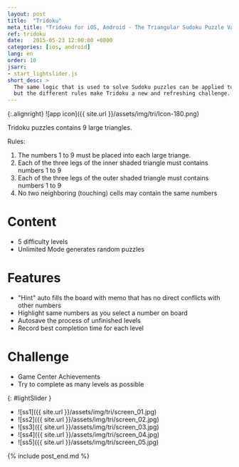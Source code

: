 ```yaml
---
layout: post
title:  "Tridoku"
meta_title: "Tridoku for iOS, Android - The Triangular Sudoku Puzzle Variant"
ref: tridoku
date:   2015-05-23 12:00:00 +0800
categories: [ios, android]
lang: en
order: 10
jsarr:
- start_lightslider.js
short_desc: >
  The same logic that is used to solve Sudoku puzzles can be applied to Tridoku, 
  but the different rules make Tridoku a new and refreshing challenge.
---
```


{:.alignright}
![app icon]({{ site.url }}/assets/img/tri/Icon-180.png)

Tridoku puzzles contains 9 large triangles.

Rules:
1. The numbers 1 to 9 must be placed into each large triange.
2. Each of the three legs of the inner shaded triangle must contains numbers 1 to 9
3. Each of the three legs of the outer shaded triangle must contains numbers 1 to 9
4. No two neighboring (touching) cells may contain the same numbers

# Content
- 5 difficulty levels
- Unlimited Mode generates random puzzles

# Features
- "Hint" auto fills the board with memo that has no direct conflicts with other numbers
- Highlight same numbers as you select a number on board
- Autosave the process of unfinished levels
- Record best completion time for each level

# Challenge
- Game Center Achievements
- Try to complete as many levels as possible


{: #lightSlider }
*   ![ss1]({{ site.url }}/assets/img/tri/screen_01.jpg)
*   ![ss2]({{ site.url }}/assets/img/tri/screen_02.jpg)
*   ![ss3]({{ site.url }}/assets/img/tri/screen_03.jpg)
*   ![ss4]({{ site.url }}/assets/img/tri/screen_04.jpg)
*   ![ss5]({{ site.url }}/assets/img/tri/screen_05.jpg)

{% include post_end.md %}
